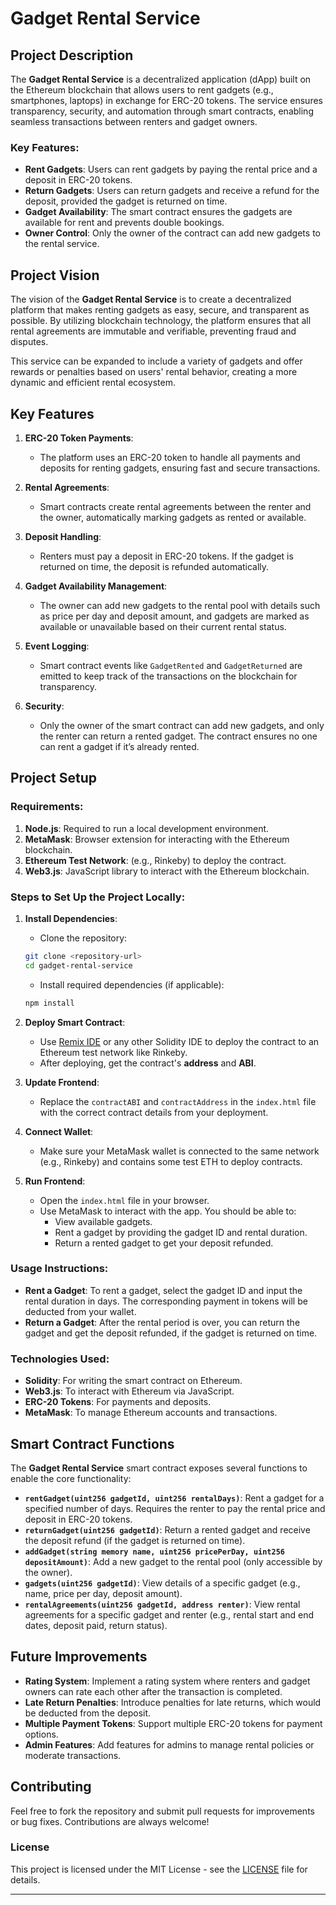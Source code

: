 # Gadget Rental Service

## Project Description

The **Gadget Rental Service** is a decentralized application (dApp) built on the Ethereum blockchain that allows users to rent gadgets (e.g., smartphones, laptops) in exchange for ERC-20 tokens. The service ensures transparency, security, and automation through smart contracts, enabling seamless transactions between renters and gadget owners.

### Key Features:

- **Rent Gadgets**: Users can rent gadgets by paying the rental price and a deposit in ERC-20 tokens.
- **Return Gadgets**: Users can return gadgets and receive a refund for the deposit, provided the gadget is returned on time.
- **Gadget Availability**: The smart contract ensures the gadgets are available for rent and prevents double bookings.
- **Owner Control**: Only the owner of the contract can add new gadgets to the rental service.

## Project Vision

The vision of the **Gadget Rental Service** is to create a decentralized platform that makes renting gadgets as easy, secure, and transparent as possible. By utilizing blockchain technology, the platform ensures that all rental agreements are immutable and verifiable, preventing fraud and disputes.

This service can be expanded to include a variety of gadgets and offer rewards or penalties based on users' rental behavior, creating a more dynamic and efficient rental ecosystem.

## Key Features

1. **ERC-20 Token Payments**:

   - The platform uses an ERC-20 token to handle all payments and deposits for renting gadgets, ensuring fast and secure transactions.

2. **Rental Agreements**:

   - Smart contracts create rental agreements between the renter and the owner, automatically marking gadgets as rented or available.

3. **Deposit Handling**:

   - Renters must pay a deposit in ERC-20 tokens. If the gadget is returned on time, the deposit is refunded automatically.

4. **Gadget Availability Management**:

   - The owner can add new gadgets to the rental pool with details such as price per day and deposit amount, and gadgets are marked as available or unavailable based on their current rental status.

5. **Event Logging**:

   - Smart contract events like `GadgetRented` and `GadgetReturned` are emitted to keep track of the transactions on the blockchain for transparency.

6. **Security**:
   - Only the owner of the smart contract can add new gadgets, and only the renter can return a rented gadget. The contract ensures no one can rent a gadget if it’s already rented.

## Project Setup

### Requirements:

1. **Node.js**: Required to run a local development environment.
2. **MetaMask**: Browser extension for interacting with the Ethereum blockchain.
3. **Ethereum Test Network**: (e.g., Rinkeby) to deploy the contract.
4. **Web3.js**: JavaScript library to interact with the Ethereum blockchain.

### Steps to Set Up the Project Locally:

1. **Install Dependencies**:

   - Clone the repository:

   ```bash
   git clone <repository-url>
   cd gadget-rental-service
   ```

   - Install required dependencies (if applicable):

   ```bash
   npm install
   ```

2. **Deploy Smart Contract**:

   - Use [Remix IDE](https://remix.ethereum.org/) or any other Solidity IDE to deploy the contract to an Ethereum test network like Rinkeby.
   - After deploying, get the contract's **address** and **ABI**.

3. **Update Frontend**:

   - Replace the `contractABI` and `contractAddress` in the `index.html` file with the correct contract details from your deployment.

4. **Connect Wallet**:

   - Make sure your MetaMask wallet is connected to the same network (e.g., Rinkeby) and contains some test ETH to deploy contracts.

5. **Run Frontend**:
   - Open the `index.html` file in your browser.
   - Use MetaMask to interact with the app. You should be able to:
     - View available gadgets.
     - Rent a gadget by providing the gadget ID and rental duration.
     - Return a rented gadget to get your deposit refunded.

### Usage Instructions:

- **Rent a Gadget**: To rent a gadget, select the gadget ID and input the rental duration in days. The corresponding payment in tokens will be deducted from your wallet.
- **Return a Gadget**: After the rental period is over, you can return the gadget and get the deposit refunded, if the gadget is returned on time.

### Technologies Used:

- **Solidity**: For writing the smart contract on Ethereum.
- **Web3.js**: To interact with Ethereum via JavaScript.
- **ERC-20 Tokens**: For payments and deposits.
- **MetaMask**: To manage Ethereum accounts and transactions.

## Smart Contract Functions

The **Gadget Rental Service** smart contract exposes several functions to enable the core functionality:

- **`rentGadget(uint256 gadgetId, uint256 rentalDays)`**: Rent a gadget for a specified number of days. Requires the renter to pay the rental price and deposit in ERC-20 tokens.
- **`returnGadget(uint256 gadgetId)`**: Return a rented gadget and receive the deposit refund (if the gadget is returned on time).
- **`addGadget(string memory name, uint256 pricePerDay, uint256 depositAmount)`**: Add a new gadget to the rental pool (only accessible by the owner).
- **`gadgets(uint256 gadgetId)`**: View details of a specific gadget (e.g., name, price per day, deposit amount).
- **`rentalAgreements(uint256 gadgetId, address renter)`**: View rental agreements for a specific gadget and renter (e.g., rental start and end dates, deposit paid, return status).

## Future Improvements

- **Rating System**: Implement a rating system where renters and gadget owners can rate each other after the transaction is completed.
- **Late Return Penalties**: Introduce penalties for late returns, which would be deducted from the deposit.
- **Multiple Payment Tokens**: Support multiple ERC-20 tokens for payment options.
- **Admin Features**: Add features for admins to manage rental policies or moderate transactions.

## Contributing

Feel free to fork the repository and submit pull requests for improvements or bug fixes. Contributions are always welcome!

### License

This project is licensed under the MIT License - see the [LICENSE](LICENSE) file for details.

---
